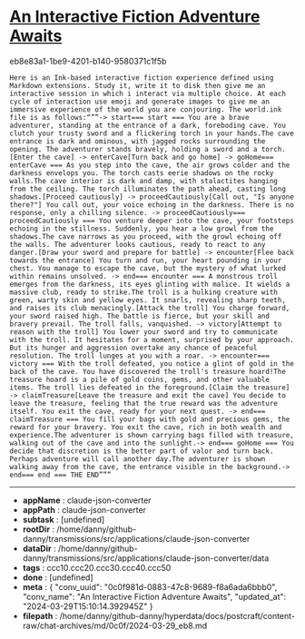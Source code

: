 # [An Interactive Fiction Adventure Awaits](https://claude.ai/chat/0c0f981d-0883-47c8-9689-f8a6ada6bbb0)

eb8e83a1-1be9-4201-b140-9580371c1f5b

    Here is an Ink-based interactive fiction experience defined using Markdown extensions. Study it, write it to disk then give me an interactive session in which i interact via multiple choice. At each cycle of interaction use emoji and generate images to give me an immersive experience of the world you are conjouring. The world.ink file is as follows:“””-> start=== start === You are a brave adventurer, standing at the entrance of a dark, foreboding cave. You clutch your trusty sword and a flickering torch in your hands.The cave entrance is dark and ominous, with jagged rocks surrounding the opening. The adventurer stands bravely, holding a sword and a torch.[Enter the cave] -> enterCave[Turn back and go home] -> goHome=== enterCave === As you step into the cave, the air grows colder and the darkness envelops you. The torch casts eerie shadows on the rocky walls.The cave interior is dark and damp, with stalactites hanging from the ceiling. The torch illuminates the path ahead, casting long shadows.[Proceed cautiously] -> proceedCautiously[Call out, "Is anyone there?"] You call out, your voice echoing in the darkness. There is no response, only a chilling silence. -> proceedCautiously=== proceedCautiously === You venture deeper into the cave, your footsteps echoing in the stillness. Suddenly, you hear a low growl from the shadows.The cave narrows as you proceed, with the growl echoing off the walls. The adventurer looks cautious, ready to react to any danger.[Draw your sword and prepare for battle] -> encounter[Flee back towards the entrance] You turn and run, your heart pounding in your chest. You manage to escape the cave, but the mystery of what lurked within remains unsolved. -> end=== encounter === A monstrous troll emerges from the darkness, its eyes glinting with malice. It wields a massive club, ready to strike.The troll is a hulking creature with green, warty skin and yellow eyes. It snarls, revealing sharp teeth, and raises its club menacingly.[Attack the troll] You charge forward, your sword raised high. The battle is fierce, but your skill and bravery prevail. The troll falls, vanquished. -> victory[Attempt to reason with the troll] You lower your sword and try to communicate with the troll. It hesitates for a moment, surprised by your approach. But its hunger and aggression overtake any chance of peaceful resolution. The troll lunges at you with a roar. -> encounter=== victory === With the troll defeated, you notice a glint of gold in the back of the cave. You have discovered the troll's treasure hoard!The treasure hoard is a pile of gold coins, gems, and other valuable items. The troll lies defeated in the foreground.[Claim the treasure] -> claimTreasure[Leave the treasure and exit the cave] You decide to leave the treasure, feeling that the true reward was the adventure itself. You exit the cave, ready for your next quest. -> end=== claimTreasure === You fill your bags with gold and precious gems, the reward for your bravery. You exit the cave, rich in both wealth and experience.The adventurer is shown carrying bags filled with treasure, walking out of the cave and into the sunlight.-> end=== goHome === You decide that discretion is the better part of valor and turn back. Perhaps adventure will call another day.The adventurer is shown walking away from the cave, the entrance visible in the background.-> end=== end === THE END”””

---

* **appName** : claude-json-converter
* **appPath** : claude-json-converter
* **subtask** : [undefined]
* **rootDir** : /home/danny/github-danny/transmissions/src/applications/claude-json-converter
* **dataDir** : /home/danny/github-danny/transmissions/src/applications/claude-json-converter/data
* **tags** : ccc10.ccc20.ccc30.ccc40.ccc50
* **done** : [undefined]
* **meta** : {
  "conv_uuid": "0c0f981d-0883-47c8-9689-f8a6ada6bbb0",
  "conv_name": "An Interactive Fiction Adventure Awaits",
  "updated_at": "2024-03-29T15:10:14.392945Z"
}
* **filepath** : /home/danny/github-danny/hyperdata/docs/postcraft/content-raw/chat-archives/md/0c0f/2024-03-29_eb8.md